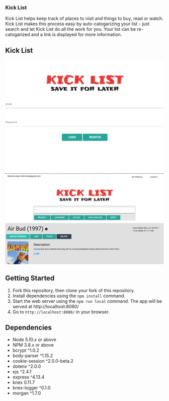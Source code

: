 ### Kick List
Kick List helps keep track of places to visit and things to buy, read or watch. Kick List makes this process easy by auto-catogarizing your list - just search and let Kick List do all the work for you. Your list can be re-catogarized and a link is displayed for more information.     

## Kick List

![image of homepage](images/homepage.png)
![image of the list](images/list.png)

## Getting Started

1. Fork this repository, then clone your fork of this repository.
2. Install dependencies using the ```npm install``` command.
3. Start the web server using the ```npm run local``` command. The app will be served at http://localhost:8080/
4. Go to `http://localhost:8080/` in your browser.

## Dependencies

- Node 5.10.x or above
- NPM 3.8.x or above
- bcrypt ^1.0.2
- body-parser ^1.15.2
- cookie-session ^2.0.0-beta.2
- dotenv ^2.0.0
- ejs ^2.4.1
- express ^4.13.4
- knex 0.11.7
- knex-logger ^0.1.0
- morgan ^1.7.0
